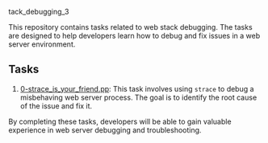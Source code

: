 tack_debugging_3

This repository contains tasks related to web stack debugging. The tasks are designed to help developers learn how to debug and fix issues in a web server environment.

## Tasks

1. [0-strace_is_your_friend.pp](./0-strace_is_your_friend.pp): This task involves using `strace` to debug a misbehaving web server process. The goal is to identify the root cause of the issue and fix it.

By completing these tasks, developers will be able to gain valuable experience in web server debugging and troubleshooting.
